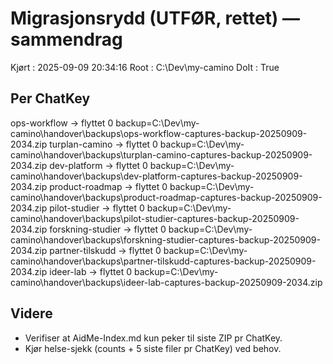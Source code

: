 # Migrasjonsrydd (UTFØR, rettet) — sammendrag

Kjørt : 2025-09-09 20:34:16
Root  : C:\Dev\my-camino
DoIt  : True

## Per ChatKey
ops-workflow       → flyttet    0  backup=C:\Dev\my-camino\handover\backups\ops-workflow-captures-backup-20250909-2034.zip
turplan-camino     → flyttet    0  backup=C:\Dev\my-camino\handover\backups\turplan-camino-captures-backup-20250909-2034.zip
dev-platform       → flyttet    0  backup=C:\Dev\my-camino\handover\backups\dev-platform-captures-backup-20250909-2034.zip
product-roadmap    → flyttet    0  backup=C:\Dev\my-camino\handover\backups\product-roadmap-captures-backup-20250909-2034.zip
pilot-studier      → flyttet    0  backup=C:\Dev\my-camino\handover\backups\pilot-studier-captures-backup-20250909-2034.zip
forskning-studier  → flyttet    0  backup=C:\Dev\my-camino\handover\backups\forskning-studier-captures-backup-20250909-2034.zip
partner-tilskudd   → flyttet    0  backup=C:\Dev\my-camino\handover\backups\partner-tilskudd-captures-backup-20250909-2034.zip
ideer-lab          → flyttet    0  backup=C:\Dev\my-camino\handover\backups\ideer-lab-captures-backup-20250909-2034.zip

## Videre
- Verifiser at AidMe-Index.md kun peker til siste ZIP pr ChatKey.
- Kjør helse-sjekk (counts + 5 siste filer pr ChatKey) ved behov.

